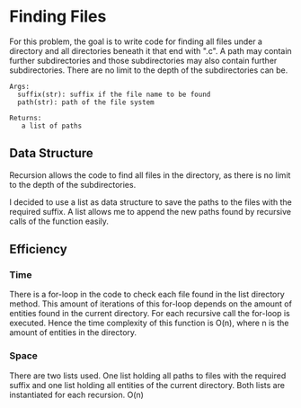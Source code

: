 # Finding Files
For this problem, the goal is to write code for finding all files under 
a directory and all directories beneath it that end with ".c". 
A path may contain further subdirectories and those subdirectories may 
also contain further subdirectories. 
There are no limit to the depth of the subdirectories can be.

    Args:
      suffix(str): suffix if the file name to be found
      path(str): path of the file system

    Returns:
       a list of paths

## Data Structure
Recursion allows the code to find all files in the directory, as there is 
no limit to the depth of the subdirectories.

I decided to use a list as data structure to save the paths to the files with
the required suffix. A list allows me to append the new paths found by recursive
calls of the function easily.

## Efficiency
### Time
There is a for-loop in the code to check each file found in the list directory
method. This amount of iterations of this for-loop depends on the amount of 
entities found in the current directory. For each recursive call the for-loop
is executed. 
Hence the time complexity of this function is O(n), where n is the amount of
entities in the directory.

### Space
There are two lists used. One list holding all paths to files with the required
suffix and one list holding all entities of the current directory. Both lists
are instantiated for each recursion. O(n)
